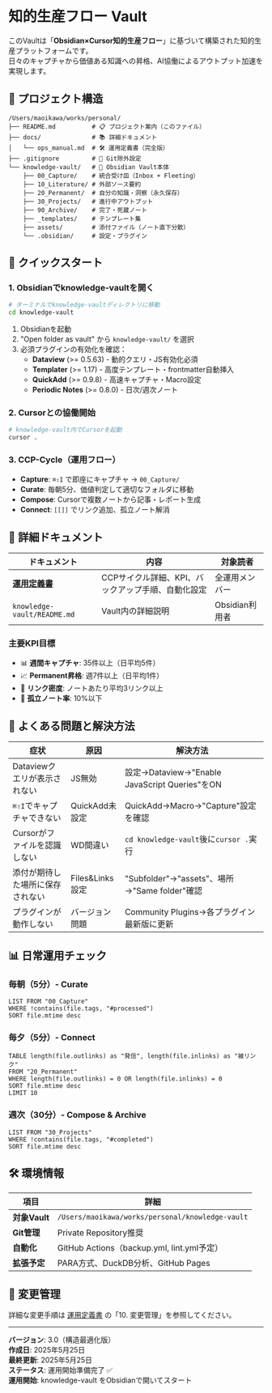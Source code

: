 # 知的生産フロー Vault

このVaultは「**Obsidian×Cursor知的生産フロー**」に基づいて構築された知的生産プラットフォームです。  
日々のキャプチャから価値ある知識への昇格、AI協働によるアウトプット加速を実現します。

## 📁 プロジェクト構造

```
/Users/maoikawa/works/personal/
├── README.md          # 📋 プロジェクト案内（このファイル）
├── docs/              # 📚 詳細ドキュメント
│   └── ops_manual.md  # 🛠️ 運用定義書（完全版）
├── .gitignore         # 🔧 Git除外設定
└── knowledge-vault/   # 🧠 Obsidian Vault本体
    ├── 00_Capture/    # 統合受け皿（Inbox + Fleeting）
    ├── 10_Literature/ # 外部ソース要約
    ├── 20_Permanent/  # 自分の知識・洞察（永久保存）
    ├── 30_Projects/   # 進行中アウトプット
    ├── 90_Archive/    # 完了・死蔵ノート
    ├── _templates/    # テンプレート集
    ├── assets/        # 添付ファイル（ノート直下分散）
    └── .obsidian/     # 設定・プラグイン
```

## 🚀 クイックスタート

### 1. Obsidianでknowledge-vaultを開く
```bash
# ターミナルでknowledge-vaultディレクトリに移動
cd knowledge-vault
```
1. Obsidianを起動
2. "Open folder as vault" から `knowledge-vault/` を選択
3. 必須プラグインの有効化を確認：
   - **Dataview** (>= 0.5.63) - 動的クエリ・JS有効化必須
   - **Templater** (>= 1.17) - 高度テンプレート・frontmatter自動挿入
   - **QuickAdd** (>= 0.9.8) - 高速キャプチャ・Macro設定
   - **Periodic Notes** (>= 0.8.0) - 日次/週次ノート

### 2. Cursorとの協働開始
```bash
# knowledge-vault内でCursorを起動
cursor .
```

### 3. CCP-Cycle（運用フロー）
- **Capture**: `⌘⇧I` で即座にキャプチャ → `00_Capture/`
- **Curate**: 毎朝5分、価値判定して適切なフォルダに移動
- **Compose**: Cursorで複数ノートから記事・レポート生成
- **Connect**: `[[]]` でリンク追加、孤立ノート解消

## 📑 詳細ドキュメント

| ドキュメント | 内容 | 対象読者 |
|-------------|------|----------|
| [**運用定義書**](docs/ops_manual.md) | CCPサイクル詳細、KPI、バックアップ手順、自動化設定 | 全運用メンバー |
| `knowledge-vault/README.md` | Vault内の詳細説明 | Obsidian利用者 |

### 主要KPI目標
- 📊 **週間キャプチャ**: 35件以上（日平均5件）
- 📈 **Permanent昇格**: 週7件以上（日平均1件）  
- 🔗 **リンク密度**: ノートあたり平均3リンク以上
- 🎯 **孤立ノート率**: 10%以下

## 🔧 よくある問題と解決方法

| 症状 | 原因 | 解決方法 |
|------|------|----------|
| Dataviewクエリが表示されない | JS無効 | 設定→Dataview→"Enable JavaScript Queries"をON |
| `⌘⇧I`でキャプチャできない | QuickAdd未設定 | QuickAdd→Macro→"Capture"設定を確認 |
| Cursorがファイルを認識しない | WD間違い | `cd knowledge-vault`後に`cursor .`実行 |
| 添付が期待した場所に保存されない | Files&Links設定 | "Subfolder"→"assets"、場所→"Same folder"確認 |
| プラグインが動作しない | バージョン問題 | Community Plugins→各プラグイン最新版に更新 |

## 📊 日常運用チェック

### 毎朝（5分）- Curate
```dataview
LIST FROM "00_Capture"
WHERE !contains(file.tags, "#processed")
SORT file.mtime desc
```

### 毎夕（5分）- Connect
```dataview
TABLE length(file.outlinks) as "発信", length(file.inlinks) as "被リンク"
FROM "20_Permanent"
WHERE length(file.outlinks) = 0 OR length(file.inlinks) = 0
SORT file.mtime desc
LIMIT 10
```

### 週次（30分）- Compose & Archive
```dataview
LIST FROM "30_Projects"
WHERE !contains(file.tags, "#completed")
SORT file.mtime desc
```

## 🛠️ 環境情報

| 項目 | 詳細 |
|------|------|
| **対象Vault** | `/Users/maoikawa/works/personal/knowledge-vault` |
| **Git管理** | Private Repository推奨 |
| **自動化** | GitHub Actions（backup.yml, lint.yml予定） |
| **拡張予定** | PARA方式、DuckDB分析、GitHub Pages |

## 🔄 変更管理

詳細な変更手順は [運用定義書](docs/ops_manual.md) の「10. 変更管理」を参照してください。

---

**バージョン**: 3.0（構造最適化版）  
**作成日**: 2025年5月25日  
**最終更新**: 2025年5月25日  
**ステータス**: 運用開始準備完了 ✅  
**運用開始**: knowledge-vault をObsidianで開いてスタート 